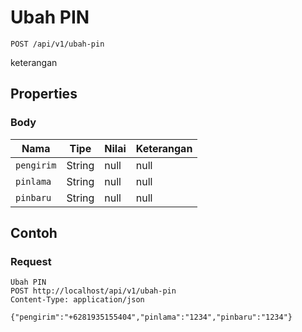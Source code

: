 # Ubah PIN
```http
POST /api/v1/ubah-pin
```
keterangan
## Properties
### Body
Nama | Tipe | Nilai | Keterangan
--- | --- | --- | ---
<code>pengirim</code> | String | null | null
<code>pinlama</code> | String | null | null
<code>pinbaru</code> | String | null | null
## Contoh
### Request
```http
Ubah PIN
POST http://localhost/api/v1/ubah-pin
Content-Type: application/json

{"pengirim":"+6281935155404","pinlama":"1234","pinbaru":"1234"}
```
